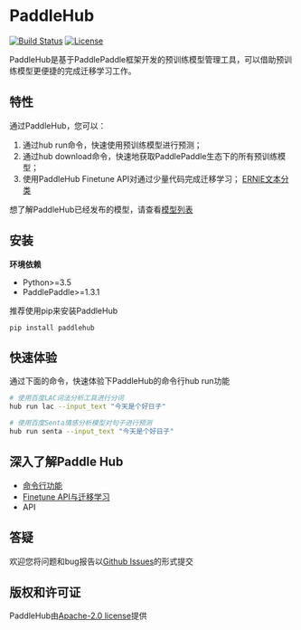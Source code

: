 # PaddleHub


[![Build Status](https://travis-ci.org/PaddlePaddle/PaddleHub.svg?branch=develop)](https://travis-ci.org/PaddlePaddle/PaddleHub)
[![License](https://img.shields.io/badge/license-Apache%202-blue.svg)](LICENSE)

PaddleHub是基于PaddlePaddle框架开发的预训练模型管理工具，可以借助预训练模型更便捷的完成迁移学习工作。

## 特性

通过PaddleHub，您可以：
 
1. 通过hub run命令，快速使用预训练模型进行预测；
2. 通过hub download命令，快速地获取PaddlePaddle生态下的所有预训练模型；
3. 使用PaddleHub Finetune API对通过少量代码完成迁移学习；
   [ERNIE文本分类](https://github.com/PaddlePaddle/PaddleHub/tree/develop/demo/ernie-classification)

想了解PaddleHub已经发布的模型，请查看[模型列表](https://github.com/PaddlePaddle/PaddleHub/tree/develop/docs/released_module_list.md)

## 安装

**环境依赖**
* Python>=3.5
* PaddlePaddle>=1.3.1

推荐使用pip来安装PaddleHub

```
pip install paddlehub
```

## 快速体验

通过下面的命令，快速体验下PaddleHub的命令行hub run功能
```bash
# 使用百度LAC词法分析工具进行分词
hub run lac --input_text "今天是个好日子"

# 使用百度Senta情感分析模型对句子进行预测
hub run senta --input_text "今天是个好日子"
```

## 深入了解Paddle Hub
* [命令行功能](https://github.com/PaddlePaddle/PaddleHub/tree/develop/docs/command_line_introduction.md)
* [Finetune API与迁移学习](https://github.com/PaddlePaddle/PaddleHub/tree/develop/docs/transfer_learning_turtorial.md)
* API

## 答疑

欢迎您将问题和bug报告以[Github Issues](https://github.com/PaddlePaddle/PaddleHub/issues)的形式提交

## 版权和许可证
PaddleHub由[Apache-2.0 license](LICENSE)提供
